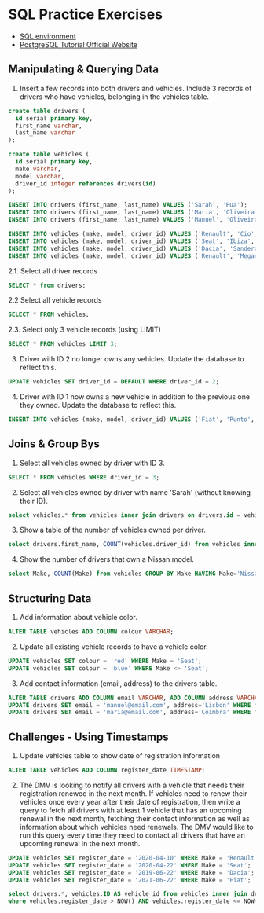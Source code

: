 # SQL Practice Exercises
* [SQL environment](https://sqliteonline.com)
* [PostgreSQL Tutorial Official Website](https://www.postgresqltutorial.com)

## Manipulating & Querying Data
1. Insert a few records into both drivers and vehicles. Include 3 records of drivers who have vehicles, belonging in the vehicles table.
```sql
create table drivers (
  id serial primary key,
  first_name varchar,
  last_name varchar
);

create table vehicles (
  id serial primary key,
  make varchar,
  model varchar,
  driver_id integer references drivers(id)
);

INSERT INTO drivers (first_name, last_name) VALUES ('Sarah', 'Hua');
INSERT INTO drivers (first_name, last_name) VALUES ('Maria', 'Oliveira');
INSERT INTO drivers (first_name, last_name) VALUES ('Manuel', 'Oliveira');

INSERT INTO vehicles (make, model, driver_id) VALUES ('Renault', 'Cio', 3);
INSERT INTO vehicles (make, model, driver_id) VALUES ('Seat', 'Ibiza', 3);
INSERT INTO vehicles (make, model, driver_id) VALUES ('Dacia', 'Sandero', 2);
INSERT INTO vehicles (make, model, driver_id) VALUES ('Renault', 'Megane', 1);
```

2.1. Select all driver records
```sql
SELECT * from drivers;
```
2.2 Select all vehicle records
```sql
SELECT * FROM vehicles;
```
2.3. Select only 3 vehicle records (using LIMIT)
```sql
SELECT * FROM vehicles LIMIT 3;
```
3. Driver with ID 2 no longer owns any vehicles. Update the database to reflect this.
```sql
UPDATE vehicles SET driver_id = DEFAULT WHERE driver_id = 2;
```
4. Driver with ID 1 now owns a new vehicle in addition to the previous one they owned. Update the database to reflect this.
```sql
INSERT INTO vehicles (make, model, driver_id) VALUES ('Fiat', 'Punto', 1);
```

## Joins & Group Bys

1. Select all vehicles owned by driver with ID 3.
```sql
SELECT * FROM vehicles WHERE driver_id = 3;
```
2. Select all vehicles owned by driver with name 'Sarah' (without knowing their ID).
```sql
select vehicles.* from vehicles inner join drivers on drivers.id = vehicles.driver_id WHERE drivers.first_name='Sarah';
```
3. Show a table of the number of vehicles owned per driver.
```sql
select drivers.first_name, COUNT(vehicles.driver_id) from vehicles inner join drivers on drivers.id = vehicles.driver_id GROUP BY drivers.first_name;
```
4. Show the number of drivers that own a Nissan model.
```sql
select Make, COUNT(Make) from vehicles GROUP BY Make HAVING Make='Nissan';
```

## Structuring Data

1. Add information about vehicle color.
```sql
ALTER TABLE vehicles ADD COLUMN colour VARCHAR;
```
2. Update all existing vehicle records to have a vehicle color.
```sql
UPDATE vehicles SET colour = 'red' WHERE Make = 'Seat';
UPDATE vehicles SET colour = 'blue' WHERE Make <> 'Seat';
```
3. Add contact information (email, address) to the drivers table.
```sql
ALTER TABLE drivers ADD COLUMN email VARCHAR, ADD COLUMN address VARCHAR;
UPDATE drivers SET email = 'manuel@email.com', address='Lisbon' WHERE first_name = 'Manuel';
UPDATE drivers SET email = 'maria@email.com', address='Coimbra' WHERE first_name = 'Maria';
```

## Challenges - Using Timestamps
1. Update vehicles table to show date of registration information
```sql
ALTER TABLE vehicles ADD COLUMN register_date TIMESTAMP;
```
2. The DMV is looking to notify all drivers with a vehicle that needs their registration renewed in the next month. If vehicles need to renew their vehicles once every year after their date of registration, then write a query to fetch all drivers with at least 1 vehicle that has an upcoming renewal in the next month, fetching their contact information as well as information about which vehicles need renewals. The DMV would like to run this query every time they need to contact all drivers that have an upcoming renewal in the next month.
```sql
UPDATE vehicles SET register_date = '2020-04-10' WHERE Make = 'Renault';
UPDATE vehicles SET register_date = '2020-04-22' WHERE Make = 'Seat';
UPDATE vehicles SET register_date = '2019-06-22' WHERE Make = 'Dacia';
UPDATE vehicles SET register_date = '2021-06-22' WHERE Make = 'Fiat';

select drivers.*, vehicles.ID AS vehicle_id from vehicles inner join drivers on drivers.id = vehicles.driver_id
where vehicles.register_date > NOW() AND vehicles.register_date <= NOW() + '30 day';
```
